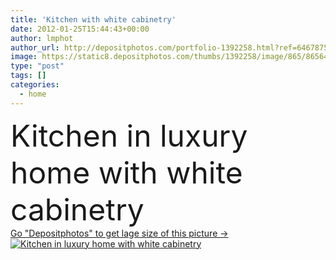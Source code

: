```yaml
---
title: 'Kitchen with white cabinetry'
date: 2012-01-25T15:44:43+00:00
author: lmphot
author_url: http://depositphotos.com/portfolio-1392258.html?ref=64678756
image: https://static8.depositphotos.com/thumbs/1392258/image/865/8656403/api_thumb_450.jpg?forcejpeg=true
type: "post"
tags: []
categories: 
  - home
---
```

<div aling="center">
            <font size="60"> Kitchen in luxury home with white cabinetry</font>   
</div>
<div>
    <a href='https://depositphotos.com/8656403/stock-photo-kitchen-with-white-cabinetry.html?ref=64678756' target=_blank > Go "Depositphotos" to get lage size of this picture ->
        <img href='https://depositphotos.com/8656403/stock-photo-kitchen-with-white-cabinetry.html?ref=64678756' src='https://static8.depositphotos.com/1392258/865/i/950/depositphotos_8656403-stock-photo-kitchen-with-white-cabinetry.jpg?forcejpeg=true' alt='Kitchen in luxury home with white cabinetry' >
    </a>
</div>
